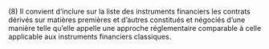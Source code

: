 (8) Il convient d’inclure sur la liste des instruments financiers les contrats dérivés sur matières premières et d’autres constitués et négociés d’une manière telle qu’elle appelle une approche réglementaire comparable à celle applicable aux instruments financiers classiques.